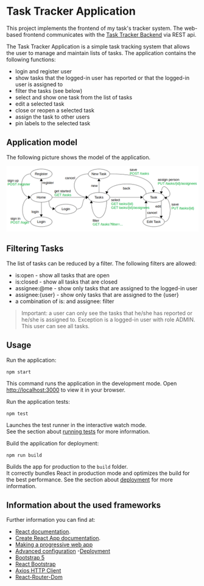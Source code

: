 # Task Tracker Application

This project implements the frontend of my task's tracker system. The web-based frontend communicates
with the [Task Tracker Backend](https://github.com/tomwey2/task-tracker-backend-rest-spring-mongodb) via
REST api.

The Task Tracker Application is a simple task tracking system that allows the user to manage and
maintain lists of tasks. The application contains the following functions:
- login and register user
- show tasks that the logged-in user has reported or that the logged-in user is assigned to
- filter the tasks (see below)
- select and show one task from the list of tasks
- edit a selected task
- close or reopen a selected task
- assign the task to other users
- pin labels to the selected task

## Application model
The following picture shows the model of the application.

![Model of the application](model.png)

## Filtering Tasks
The list of tasks can be reduced by a filter. The following filters are allowed:
- is:open - show all tasks that are open
- is:closed - show all tasks that are closed
- assignee:@me - show only tasks that are assigned to the logged-in user
- assignee:{user} - show only tasks that are assigned to the {user}
- a combination of is: and assignee: filter

> Important: a user can only see the tasks that he/she has reported or he/she is assigned to. Exception is a logged-in user with role ADMIN. This user can see all tasks.

## Usage

Run the application:

    npm start

This command runs the application in the development mode. Open [http://localhost:3000](http://localhost:3000) to view it in your browser.

Run the application tests:

    npm test

Launches the test runner in the interactive watch mode.\
See the section about [running tests](https://facebook.github.io/create-react-app/docs/running-tests) for more information.

Build the application for deployment:

    npm run build

Builds the app for production to the `build` folder.\
It correctly bundles React in production mode and optimizes the build for the best performance.
See the section about [deployment](https://facebook.github.io/create-react-app/docs/deployment) for more information.

## Information about the used frameworks
Further information you can find at:
- [React documentation](https://reactjs.org/).
- [Create React App documentation](https://facebook.github.io/create-react-app/docs/getting-started).
- [Making a progressive web app](https://facebook.github.io/create-react-app/docs/making-a-progressive-web-app)
- [Advanced configuration](https://facebook.github.io/create-react-app/docs/advanced-configuration)
-[Deployment](https://facebook.github.io/create-react-app/docs/deployment)
- [Bootstrap 5](https://getbootstrap.com/)
- [React Bootstrap](https://react-bootstrap.github.io/)
- [Axios HTTP Client](https://github.com/axios/axios)
- [React-Router-Dom](https://github.com/remix-run/react-router)
